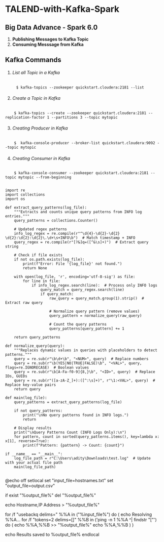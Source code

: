 # TALEND-with-Kafka-Spark

## Big Data Advance - Spark 6.0 ##

1. **Publishing Messages to Kafka Topic**
2. **Consuming Messsage from Kafka**


## Kafka Commands ##

1.  ###### List all Topic in a Kafka ######
```
	 $ kafka-topics --zookeeper quickstart.cloudera:2181 --list 
```
	
2. ###### Create a Topic in Kafka ######
```
	$ kafka-topics --create --zookeeper quickstart.cloudera:2181 --replication-factor 1 --partitions 3 --topic mytopic
```
3.  ###### Creating Producer in Kafka ######
```
	$  kafka-console-producer --broker-list quickstart.cloudera:9092 --topic mytopic
```
4. ###### Creating Consumer in Kafka ######
```
	$ kafka-console-consumer --zookeeper quickstart.cloudera:2181 --topic mytopic --from-beginning
```
```

import re
import collections
import os

def extract_query_patterns(log_file):
    """Extracts and counts unique query patterns from INFO log entries."""
    query_patterns = collections.Counter()

    # Updated regex patterns
    info_log_regex = re.compile(r"^\d{4}-\d{2}-\d{2} \d{2}:\d{2}:\d{2}\.\d+\s+INFO\b")  # Match timestamp + INFO
    query_regex = re.compile(r"[?&]q=([^&\s]+)")  # Extract query string

    # Check if file exists
    if not os.path.exists(log_file):
        print(f"Error: File '{log_file}' not found.")
        return None

    with open(log_file, 'r', encoding='utf-8-sig') as file:
        for line in file:
            if info_log_regex.search(line):  # Process only INFO logs
                query_match = query_regex.search(line)
                if query_match:
                    raw_query = query_match.group(1).strip()  # Extract raw query
                    
                    # Normalize query pattern (remove values)
                    query_pattern = normalize_query(raw_query)

                    # Count the query patterns
                    query_patterns[query_pattern] += 1

    return query_patterns

def normalize_query(query):
    """Replaces dynamic values in queries with placeholders to detect patterns."""
    query = re.sub(r"\b\d+\b", "<NUM>", query)  # Replace numbers
    query = re.sub(r"\b(YES|NO|TRUE|FALSE)\b", "<VAL>", query, flags=re.IGNORECASE)  # Boolean values
    query = re.sub(r"\b[A-Fa-f0-9]{8,}\b", "<ID>", query)  # Replace IDs, GUIDs
    query = re.sub(r"([a-zA-Z_]+):([^:\s]+)", r"\1:<VAL>", query)  # Replace key-value pairs
    return query

def main(log_file):
    query_patterns = extract_query_patterns(log_file)

    if not query_patterns:
        print("\nNo query patterns found in INFO logs.")
        return

    # Display results
    print("\nQuery Patterns Count (INFO Logs Only):\n")
    for pattern, count in sorted(query_patterns.items(), key=lambda x: x[1], reverse=True):
        print(f"Pattern: {pattern} -> Count: {count}")

if __name__ == "__main__":
    log_file_path = r"C:\Users\adity\Downloads\test.log"  # Update with your actual file path
    main(log_file_path)


```


@echo off
setlocal
set "input_file=hostnames.txt"
set "output_file=output.csv"

if exist "%output_file%" del "%output_file%"

echo Hostname,IP Address > "%output_file%"

for /f "usebackq delims=" %%A in ("%input_file%") do (
    echo Resolving %%A...
    for /f "tokens=2 delims=[]" %%B in ('ping -n 1 %%A ^| findstr "["') do (
        echo %%A,%%B >> "%output_file%"
        echo %%A,%%B
    )
)

echo Results saved to %output_file%
endlocal


